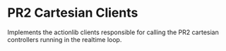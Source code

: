 PR2 Cartesian Clients
===
Implements the actionlib clients responsible for calling the PR2 cartesian controllers running in the realtime loop.